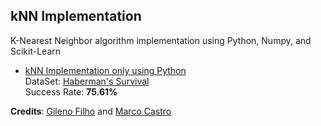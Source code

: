 ## kNN Implementation
K-Nearest Neighbor algorithm implementation using Python, Numpy, and Scikit-Learn
- [kNN Implementation only using Python](https://github.com/werberth/knn-implementation/tree/master/kNN%20Implementation%20using%20only%20Python)\
    DataSet: [Haberman's Survival](https://archive.ics.uci.edu/ml/datasets/Haberman's+Survival) \
    Success Rate: **75.61%**

**Credits**: [Gileno Filho](https://github.com/gileno) and [Marco Castro](https://github.com/marcoscastro)
